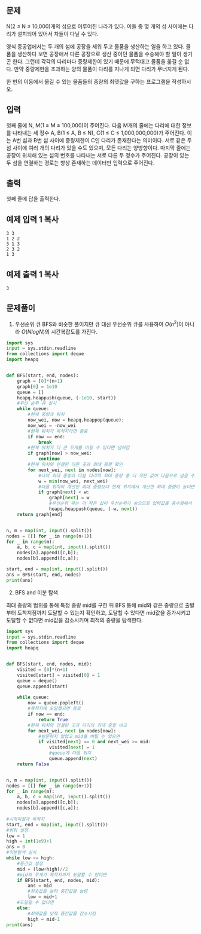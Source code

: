 ## 문제

N(2 ≤ N ≤ 10,000)개의 섬으로 이루어진 나라가 있다. 이들 중 몇 개의 섬 사이에는 다리가 설치되어 있어서 차들이 다닐 수 있다.

영식 중공업에서는 두 개의 섬에 공장을 세워 두고 물품을 생산하는 일을 하고 있다. 물품을 생산하다 보면 공장에서 다른 공장으로 생산 중이던 물품을 수송해야 할 일이 생기곤 한다. 그런데 각각의 다리마다 중량제한이 있기 때문에 무턱대고 물품을 옮길 순 없다. 만약 중량제한을 초과하는 양의 물품이 다리를 지나게 되면 다리가 무너지게 된다.

한 번의 이동에서 옮길 수 있는 물품들의 중량의 최댓값을 구하는 프로그램을 작성하시오.

## 입력

첫째 줄에 N, M(1 ≤ M ≤ 100,000)이 주어진다. 다음 M개의 줄에는 다리에 대한 정보를 나타내는 세 정수 A, B(1 ≤ A, B ≤ N), C(1 ≤ C ≤ 1,000,000,000)가 주어진다. 이는 A번 섬과 B번 섬 사이에 중량제한이 C인 다리가 존재한다는 의미이다. 서로 같은 두 섬 사이에 여러 개의 다리가 있을 수도 있으며, 모든 다리는 양방향이다. 마지막 줄에는 공장이 위치해 있는 섬의 번호를 나타내는 서로 다른 두 정수가 주어진다. 공장이 있는 두 섬을 연결하는 경로는 항상 존재하는 데이터만 입력으로 주어진다.

## 출력

첫째 줄에 답을 출력한다.

## 예제 입력 1 복사

```
3 3
1 2 2
3 1 3
2 3 2
1 3
```

## 예제 출력 1 복사

```
3
```

## 문제풀이

1. 우선순위 큐
BFS와 비슷한 풀이지만 큐 대신 우선순위 큐를 사용하여 $O(n^2)$이 아니라 $O(NlogN)$의 시간복잡도를 가진다.

```python
import sys
input = sys.stdin.readline
from collections import deque
import heapq


def BFS(start, end, nodes):
    graph = [0]*(n+1)
    graph[0] = 1e10
    queue = []
    heapq.heappush(queue, (-1e10, start))
    #우선 순위 큐 실시
    while queue:
        #현재 중량과 위치
        now_wei, now = heapq.heappop(queue);
        now_wei = -now_wei
        #현재 위치가 목적지라면 종료
        if now == end:
            break
        #현재 위치가 더 큰 무게를 버틸 수 있다면 넘어감
        if graph[now] > now_wei:
            continue
        #현재 위치와 연결된 다른 곳과 최대 중량 확인
        for next_wei, next in nodes[now]:
            #나의 최대 중량과 다음 다리의 최대 중량 중 더 작은 값이 다음으로 넘길 수 있는 최대 중량
            w = min(now_wei, next_wei)
            #다음 위치의 계산된 최대 중량보다 현재 위치에서 계산한 최대 중량이 높다면 값 변경 및 큐에 
            if graph[next] < w:
                graph[next] = w
                #우선순위 큐는 더 작은 값이 우선순위가 높으므로 입력값을 음수화해서 더 높은 값이 나오도록 적용
                heapq.heappush(queue, (-w, next))
    return graph[end]


n, m = map(int, input().split())
nodes = [[] for _ in range(n+1)]
for _ in range(m):
    a, b, c = map(int, input().split())
    nodes[a].append([c,b]);
    nodes[b].append([c,a]);

start, end = map(int, input().split())
ans = BFS(start, end, nodes)
print(ans)
```

2. BFS and 이분 탐색

최대 중량의 범위를 통해 특정 중량 mid를 구한 뒤 BFS 통해 mid와 같은 중량으로 출발부터 도착지점까지 도달할 수 있는지 확인하고, 도달할 수 있다면 mid값을 증가시키고 도달할 수 없다면 mid값을 감소시키며 최적의 중량을 탐색한다.

```python
import sys
input = sys.stdin.readline
from collections import deque
import heapq


def BFS(start, end, nodes, mid):
    visited = [0]*(n+1)
    visited[start] = visited[0] = 1
    queue = deque()
    queue.append(start)
    
    while queue:
        now = queue.popleft()
        #목적지에 도달했으면 종료
        if now == end:
            return True
        #현재 위치와 연결된 곳과 다리의 최대 중량 비교
        for next_wei, next in nodes[now]:
            #방문하지 않았고 mid를 버틸 수 있으면
            if visited[next] == 0 and next_wei >= mid:
                visited[next] = 1
                #queue에 다음 위치 
                queue.append(next)
    return False


n, m = map(int, input().split())
nodes = [[] for _ in range(n+1)]
for _ in range(m):
    a, b, c = map(int, input().split())
    nodes[a].append([c,b]);
    nodes[b].append([c,a]);
    
#시작지점과 목적지
start, end = map(int, input().split())
#범위 설정
low = 1
high = int(1e9)+1
ans = 0
#이분탐색 실시
while low <= high:
    #중간값 설정
    mid = (low+high)//2
    #mid의 무게가 목적지까지 도달할 수 있다면
    if BFS(start, end, nodes, mid):
        ans = mid
        #최솟값을 늘려 중간값을 늘림
        low = mid+1
    #도달할 수 없다면
    else:
        #최댓값을 낮춰 중간값을 감소시킴
        high = mid-1
print(ans)
```

